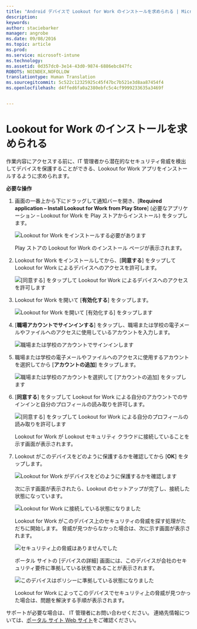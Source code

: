 ```yaml
---
title: "Android デバイスで Lookout for Work のインストールを求められる | Microsoft Intune"
description: 
keywords: 
author: staciebarker
manager: angrobe
ms.date: 09/08/2016
ms.topic: article
ms.prod: 
ms.service: microsoft-intune
ms.technology: 
ms.assetid: 0d357dc0-3e14-43d0-9874-6886ebc847fc
ROBOTS: NOINDEX,NOFOLLOW
translationtype: Human Translation
ms.sourcegitcommit: 5c522c12325925c45f47bc7b521e3d8aa87454f4
ms.openlocfilehash: d4ffed6fa0a2380ebfc5c4cf9999233635a3469f


---
```


# Lookout for Work のインストールを求められる

作業内容にアクセスする前に、IT 管理者から潜在的なセキュリティ脅威を検出してデバイスを保護することができる、Lookout for Work アプリをインストールするように求められます。


**必要な操作**

1.  画面の一番上から下にドラッグして通知バーを開き、[**Required application – Install Lookout for Work from Play Store**] (必要なアプリケーション – Lookout for Work を Play ストアからインストール) をタップします。

    ![Lookout for Work をインストールする必要があります](./media/lookout-required-app-install-android.png)

    Play ストアの Lookout for Work のインストール ページが表示されます。

2.  Lookout for Work をインストールしてから、[**同意する**] をタップして Lookout for Work によるデバイスへのアクセスを許可します。

    ![[同意する] をタップして Lookout for Work によるデバイスへのアクセスを許可します](./media/lookout-accept-store-permissions-android.png)

3. Lookout for Work を開いて [**有効化する**] をタップします。

    ![Lookout for Work を開いて [有効化する] をタップします](./media/lookout-activate-button-android.png)

4. [**職場アカウントでサインインする**] をタップし、職場または学校の電子メールやファイルへのアクセスに使用しているアカウントを入力します。

    ![職場または学校のアカウントでサインインします](./media/lookout-sign-in-android.png)

5. 職場または学校の電子メールやファイルへのアクセスに使用するアカウントを選択してから [**アカウントの追加**] をタップします。

    ![職場または学校のアカウントを選択して [アカウントの追加] をタップします](./media/lookout-pick-account-android.png)

6. [**同意する**] をタップして Lookout for Work による自分のアカウントでのサインインと自分のプロフィールの読み取りを許可します。

    ![[同意する] をタップして Lookout for Work による自分のプロフィールの読み取りを許可します](./media/lookout-needs-permission-to-view-profile-android.png)

    Lookout for Work が Lookout セキュリティ クラウドに接続していることを示す画面が表示されます。

7. Lookout がこのデバイスをどのように保護するかを確認してから [**OK**] をタップします。

    ![Lookout for Work がデバイスをどのように保護するかを確認します](./media/lookout-how-it-protects-your-device-android.png)

    次に示す画面が表示されたら、Lookout のセットアップが完了し、接続した状態になっています。

    ![Lookout for Work に接続している状態になりました](./media/lookout-you-are-now-connected-android.png)

    Lookout for Work がこのデバイス上のセキュリティの脅威を探す処理がただちに開始します。 脅威が見つからなかった場合は、次に示す画面が表示されます。

    ![セキュリティ上の脅威はありませんでした](./media/lookout-scan-no-threats-found-android.png)

    ポータル サイトの [デバイスの詳細] 画面には、このデバイスが会社のセキュリティ要件に準拠している状態であることが表示されます。

    ![このデバイスはポリシーに準拠している状態になりました](./media/lookout-device-now-compliant-android.png)

    Lookout for Work によってこのデバイスでセキュリティ上の脅威が見つかった場合は、問題を解決する手順が表示されます。

サポートが必要な場合は、 IT 管理者にお問い合わせください。 連絡先情報については、[ポータル サイト Web サイト](http://portal.manage.microsoft.com)をご確認ください。






<!--HONumber=Sep16_HO2-->


